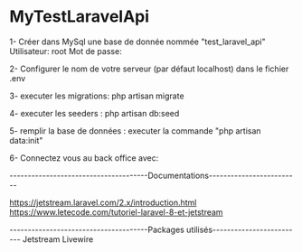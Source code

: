 # MyTestLaravelApi

1- Créer dans MySql une base de donnée nommée "test_laravel_api"
Utilisateur: root
Mot de passe: 

2- Configurer le nom de votre serveur (par défaut localhost) dans le fichier .env

3- executer les migrations: php artisan migrate

4- executer les seeders : php artisan db:seed

5- remplir la base de données : executer la commande "php artisan data:init"

6- Connectez vous au back office avec: 

--------------------------------------Documentations-------------------------

https://jetstream.laravel.com/2.x/introduction.html
https://www.letecode.com/tutoriel-laravel-8-et-jetstream


--------------------------------------Packages utilisés-------------------------
Jetstream
Livewire
